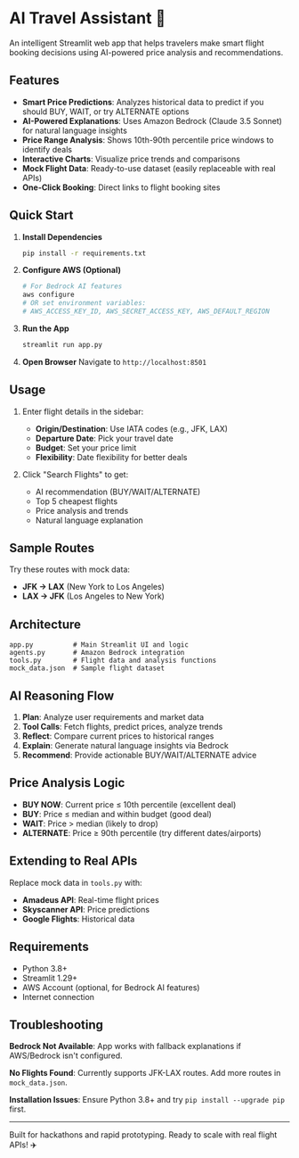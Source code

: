 # AI Travel Assistant 🛫

An intelligent Streamlit web app that helps travelers make smart flight booking decisions using AI-powered price analysis and recommendations.

## Features

- **Smart Price Predictions**: Analyzes historical data to predict if you should BUY, WAIT, or try ALTERNATE options
- **AI-Powered Explanations**: Uses Amazon Bedrock (Claude 3.5 Sonnet) for natural language insights
- **Price Range Analysis**: Shows 10th-90th percentile price windows to identify deals
- **Interactive Charts**: Visualize price trends and comparisons
- **Mock Flight Data**: Ready-to-use dataset (easily replaceable with real APIs)
- **One-Click Booking**: Direct links to flight booking sites

## Quick Start

1. **Install Dependencies**
   ```bash
   pip install -r requirements.txt
   ```

2. **Configure AWS (Optional)**
   ```bash
   # For Bedrock AI features
   aws configure
   # OR set environment variables:
   # AWS_ACCESS_KEY_ID, AWS_SECRET_ACCESS_KEY, AWS_DEFAULT_REGION
   ```

3. **Run the App**
   ```bash
   streamlit run app.py
   ```

4. **Open Browser**
   Navigate to `http://localhost:8501`

## Usage

1. Enter flight details in the sidebar:
   - **Origin/Destination**: Use IATA codes (e.g., JFK, LAX)
   - **Departure Date**: Pick your travel date
   - **Budget**: Set your price limit
   - **Flexibility**: Date flexibility for better deals

2. Click "Search Flights" to get:
   - AI recommendation (BUY/WAIT/ALTERNATE)
   - Top 5 cheapest flights
   - Price analysis and trends
   - Natural language explanation

## Sample Routes

Try these routes with mock data:
- **JFK → LAX** (New York to Los Angeles)
- **LAX → JFK** (Los Angeles to New York)

## Architecture

```
app.py          # Main Streamlit UI and logic
agents.py       # Amazon Bedrock integration
tools.py        # Flight data and analysis functions
mock_data.json  # Sample flight dataset
```

## AI Reasoning Flow

1. **Plan**: Analyze user requirements and market data
2. **Tool Calls**: Fetch flights, predict prices, analyze trends
3. **Reflect**: Compare current prices to historical ranges
4. **Explain**: Generate natural language insights via Bedrock
5. **Recommend**: Provide actionable BUY/WAIT/ALTERNATE advice

## Price Analysis Logic

- **BUY NOW**: Current price ≤ 10th percentile (excellent deal)
- **BUY**: Price ≤ median and within budget (good deal)
- **WAIT**: Price > median (likely to drop)
- **ALTERNATE**: Price ≥ 90th percentile (try different dates/airports)

## Extending to Real APIs

Replace mock data in `tools.py` with:
- **Amadeus API**: Real-time flight prices
- **Skyscanner API**: Price predictions
- **Google Flights**: Historical data

## Requirements

- Python 3.8+
- Streamlit 1.29+
- AWS Account (optional, for Bedrock AI features)
- Internet connection

## Troubleshooting

**Bedrock Not Available**: App works with fallback explanations if AWS/Bedrock isn't configured.

**No Flights Found**: Currently supports JFK-LAX routes. Add more routes in `mock_data.json`.

**Installation Issues**: Ensure Python 3.8+ and try `pip install --upgrade pip` first.

---

Built for hackathons and rapid prototyping. Ready to scale with real flight APIs! ✈️
